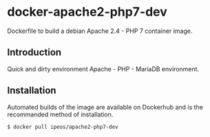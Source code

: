 # docker-apache2-php7-dev

Dockerfile to build a debian Apache 2.4 - PHP 7 container image.

## Introduction

Quick and dirty environment Apache - PHP - MariaDB environment.

## Installation

Automated builds of the image are available on Dockerhub and is the recommanded method of installation.

```bash
$ docker pull ipeos/apache2-php7-dev
```
